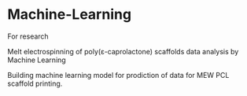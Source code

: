 # Machine-Learning

For research

Melt electrospinning of poly(ε-caprolactone) scaffolds data analysis by Machine Learning

Building machine learning model for prodiction of data for MEW PCL scaffold printing.

